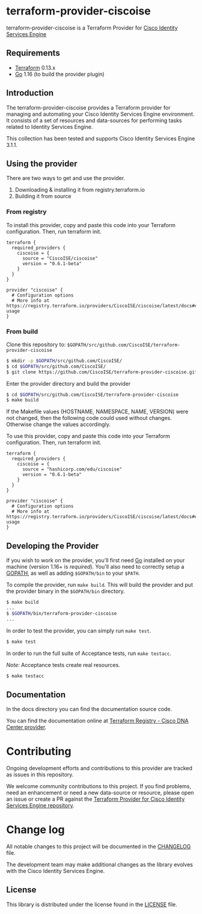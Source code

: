 
# terraform-provider-ciscoise

terraform-provider-ciscoise is a Terraform Provider for [Cisco Identity Services Engine](https://developer.cisco.com/identity-services-engine/)

## Requirements

- [Terraform](https://www.terraform.io/downloads.html) 0.13.x
- [Go](https://golang.org/doc/install) 1.16 (to build the provider plugin)

## Introduction

The terraform-provider-ciscoise provides a Terraform provider for managing and automating your Cisco Identity Services Engine environment. It consists of a set of resources and data-sources for performing tasks related to Identity Services Engine.

This collection has been tested and supports Cisco Identity Services Engine 3.1.1.

## Using the provider

There are two ways to get and use the provider.
1. Downloading & installing it from registry.terraform.io
2. Building it from source

### From registry

To install this provider, copy and paste this code into your Terraform configuration. Then, run terraform init. 

```hcl
terraform {
  required_providers {
    ciscoise = {
      source = "CiscoISE/ciscoise"
      version = "0.6.1-beta"
    }
  }
}

provider "ciscoise" {
  # Configuration options
  # More info at https://registry.terraform.io/providers/CiscoISE/ciscoise/latest/docs#example-usage
}
```

### From build

Clone this repository to: `$GOPATH/src/github.com/CiscoISE/terraform-provider-ciscoise`

```sh
$ mkdir -p $GOPATH/src/github.com/CiscoISE/
$ cd $GOPATH/src/github.com/CiscoISE/
$ git clone https://github.com/CiscoISE/terraform-provider-ciscoise.git
```

Enter the provider directory and build the provider

```sh
$ cd $GOPATH/src/github.com/CiscoISE/terraform-provider-ciscoise
$ make build
```

If the Makefile values (HOSTNAME, NAMESPACE, NAME, VERSION) were not changed, then the following code could used without changes.
Otherwise change the values accordingly.

To use this provider, copy and paste this code into your Terraform configuration. Then, run terraform init.

```hcl
terraform {
  required_providers {
    ciscoise = {
      source = "hashicorp.com/edu/ciscoise"
      version = "0.6.1-beta"
    }
  }
}

provider "ciscoise" {
  # Configuration options
  # More info at https://registry.terraform.io/providers/CiscoISE/ciscoise/latest/docs#example-usage
}
```


## Developing the Provider

If you wish to work on the provider, you'll first need [Go](http://www.golang.org) installed
on your machine (version 1.16+ is _required_). You'll also need to correctly setup a
[GOPATH](http://golang.org/doc/code.html#GOPATH), as well as adding `$GOPATH/bin` to your `$PATH`.

To compile the provider, run `make build`. This will build the provider and put the provider binary in the `$GOPATH/bin` directory.

```sh
$ make build
...
$ $GOPATH/bin/terraform-provider-ciscoise
...
```

In order to test the provider, you can simply run `make test`.

```sh
$ make test
```

In order to run the full suite of Acceptance tests, run `make testacc`.

_Note:_ Acceptance tests create real resources.

```sh
$ make testacc
```

## Documentation

In the docs directory you can find the documentation source code.

You can find the documentation online at [Terraform Registry - Cisco DNA Center provider](https://registry.terraform.io/providers/CiscoISE/ciscoise/latest/docs).

# Contributing

Ongoing development efforts and contributions to this provider are tracked as issues in this repository.

We welcome community contributions to this project. If you find problems, need an enhancement or need a new data-source or resource, please open an issue or create a PR against the [Terraform Provider for Cisco Identity Services Engine repository](https://github.com/CiscoISE/terraform-provider-ciscoise/issues).

# Change log

All notable changes to this project will be documented in the [CHANGELOG](./CHANGELOG.md) file.

The development team may make additional changes as the library evolves with the Cisco Identity Services Engine.

## License

This library is distributed under the license found in the [LICENSE](./LICENSE) file.